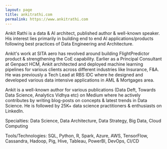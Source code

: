 ```yaml
---
layout: page
title: ankitrathi.com
permalink: https://www.ankitrathi.com
---
```


Ankit Rathi is a data & AI architect, published author & well-known speaker. His interest lies primarily in building end to end AI applications/products following best practices of Data Engineering and Architecture. 

Ankit's work at SITA aero has revolved around building FlightPredictor product & strengthening the CoE capability. Earlier as a Principal Consultant at Genpact HCM, Ankit architected and deployed machine learning pipelines for various clients across different industries like Insurance, F&A. He was previously a Tech Lead at RBS IDC where he designed and developed various data intensive applications in AML & Mortgages area.

Ankit is a well-known author for various publications (Data Deft, Towards Data Science, Analytics Vidhya etc) on Medium where he actively contributes by writing blog-posts on concepts & latest trends in Data Science. He is followed by 25K+ data science practitioners & enthusiasts on LinkedIn.

Specialties: Data Science, Data Architecture, Data Strategy, Big Data, Cloud Computing

Tools/Technologies: SQL, Python, R, Spark, Azure, AWS, TensorFlow, Cassandra, Hadoop, Pig, Hive, Tableau, PowerBI, DevOps, CI/CD 
